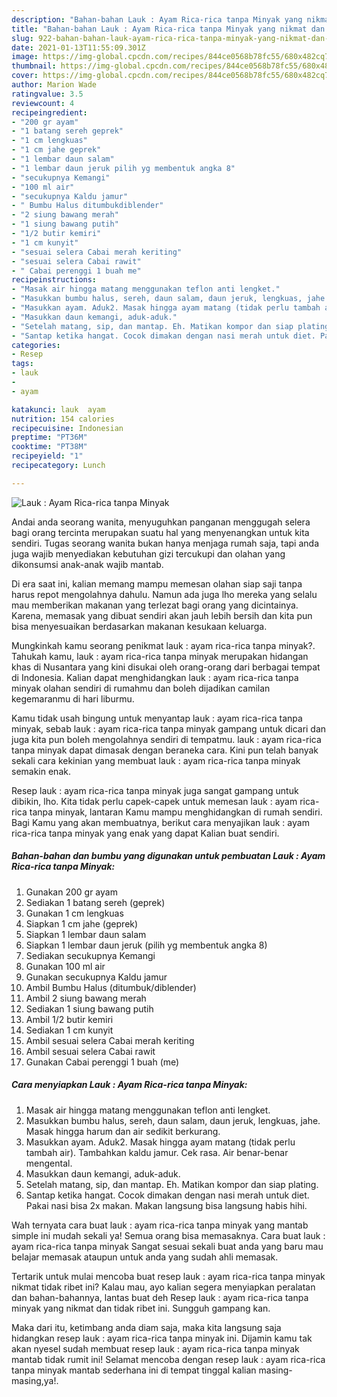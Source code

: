 ```yaml
---
description: "Bahan-bahan Lauk : Ayam Rica-rica tanpa Minyak yang nikmat dan Mudah Dibuat"
title: "Bahan-bahan Lauk : Ayam Rica-rica tanpa Minyak yang nikmat dan Mudah Dibuat"
slug: 922-bahan-bahan-lauk-ayam-rica-rica-tanpa-minyak-yang-nikmat-dan-mudah-dibuat
date: 2021-01-13T11:55:09.301Z
image: https://img-global.cpcdn.com/recipes/844ce0568b78fc55/680x482cq70/lauk-ayam-rica-rica-tanpa-minyak-foto-resep-utama.jpg
thumbnail: https://img-global.cpcdn.com/recipes/844ce0568b78fc55/680x482cq70/lauk-ayam-rica-rica-tanpa-minyak-foto-resep-utama.jpg
cover: https://img-global.cpcdn.com/recipes/844ce0568b78fc55/680x482cq70/lauk-ayam-rica-rica-tanpa-minyak-foto-resep-utama.jpg
author: Marion Wade
ratingvalue: 3.5
reviewcount: 4
recipeingredient:
- "200 gr ayam"
- "1 batang sereh geprek"
- "1 cm lengkuas"
- "1 cm jahe geprek"
- "1 lembar daun salam"
- "1 lembar daun jeruk pilih yg membentuk angka 8"
- "secukupnya Kemangi"
- "100 ml air"
- "secukupnya Kaldu jamur"
- " Bumbu Halus ditumbukdiblender"
- "2 siung bawang merah"
- "1 siung bawang putih"
- "1/2 butir kemiri"
- "1 cm kunyit"
- "sesuai selera Cabai merah keriting"
- "sesuai selera Cabai rawit"
- " Cabai perenggi 1 buah me"
recipeinstructions:
- "Masak air hingga matang menggunakan teflon anti lengket."
- "Masukkan bumbu halus, sereh, daun salam, daun jeruk, lengkuas, jahe. Masak hingga harum dan air sedikit berkurang."
- "Masukkan ayam. Aduk2. Masak hingga ayam matang (tidak perlu tambah air). Tambahkan kaldu jamur. Cek rasa. Air benar-benar mengental."
- "Masukkan daun kemangi, aduk-aduk."
- "Setelah matang, sip, dan mantap. Eh. Matikan kompor dan siap plating."
- "Santap ketika hangat. Cocok dimakan dengan nasi merah untuk diet. Pakai nasi bisa 2x makan. Makan langsung bisa langsung habis hihi."
categories:
- Resep
tags:
- lauk
- 
- ayam

katakunci: lauk  ayam 
nutrition: 154 calories
recipecuisine: Indonesian
preptime: "PT36M"
cooktime: "PT38M"
recipeyield: "1"
recipecategory: Lunch

---
```



![Lauk : Ayam Rica-rica tanpa Minyak](https://img-global.cpcdn.com/recipes/844ce0568b78fc55/680x482cq70/lauk-ayam-rica-rica-tanpa-minyak-foto-resep-utama.jpg)

Andai anda seorang wanita, menyuguhkan panganan menggugah selera bagi orang tercinta merupakan suatu hal yang menyenangkan untuk kita sendiri. Tugas seorang  wanita bukan hanya menjaga rumah saja, tapi anda juga wajib menyediakan kebutuhan gizi tercukupi dan olahan yang dikonsumsi anak-anak wajib mantab.

Di era  saat ini, kalian memang mampu memesan olahan siap saji tanpa harus repot mengolahnya dahulu. Namun ada juga lho mereka yang selalu mau memberikan makanan yang terlezat bagi orang yang dicintainya. Karena, memasak yang dibuat sendiri akan jauh lebih bersih dan kita pun bisa menyesuaikan berdasarkan makanan kesukaan keluarga. 



Mungkinkah kamu seorang penikmat lauk : ayam rica-rica tanpa minyak?. Tahukah kamu, lauk : ayam rica-rica tanpa minyak merupakan hidangan khas di Nusantara yang kini disukai oleh orang-orang dari berbagai tempat di Indonesia. Kalian dapat menghidangkan lauk : ayam rica-rica tanpa minyak olahan sendiri di rumahmu dan boleh dijadikan camilan kegemaranmu di hari liburmu.

Kamu tidak usah bingung untuk menyantap lauk : ayam rica-rica tanpa minyak, sebab lauk : ayam rica-rica tanpa minyak gampang untuk dicari dan juga kita pun boleh mengolahnya sendiri di tempatmu. lauk : ayam rica-rica tanpa minyak dapat dimasak dengan beraneka cara. Kini pun telah banyak sekali cara kekinian yang membuat lauk : ayam rica-rica tanpa minyak semakin enak.

Resep lauk : ayam rica-rica tanpa minyak juga sangat gampang untuk dibikin, lho. Kita tidak perlu capek-capek untuk memesan lauk : ayam rica-rica tanpa minyak, lantaran Kamu mampu menghidangkan di rumah sendiri. Bagi Kamu yang akan membuatnya, berikut cara menyajikan lauk : ayam rica-rica tanpa minyak yang enak yang dapat Kalian buat sendiri.

<!--inarticleads1-->

##### Bahan-bahan dan bumbu yang digunakan untuk pembuatan Lauk : Ayam Rica-rica tanpa Minyak:

1. Gunakan 200 gr ayam
1. Sediakan 1 batang sereh (geprek)
1. Gunakan 1 cm lengkuas
1. Siapkan 1 cm jahe (geprek)
1. Siapkan 1 lembar daun salam
1. Siapkan 1 lembar daun jeruk (pilih yg membentuk angka 8)
1. Sediakan secukupnya Kemangi
1. Gunakan 100 ml air
1. Gunakan secukupnya Kaldu jamur
1. Ambil  Bumbu Halus (ditumbuk/diblender)
1. Ambil 2 siung bawang merah
1. Sediakan 1 siung bawang putih
1. Ambil 1/2 butir kemiri
1. Sediakan 1 cm kunyit
1. Ambil sesuai selera Cabai merah keriting
1. Ambil sesuai selera Cabai rawit
1. Gunakan  Cabai perenggi 1 buah (me)




<!--inarticleads2-->

##### Cara menyiapkan Lauk : Ayam Rica-rica tanpa Minyak:

1. Masak air hingga matang menggunakan teflon anti lengket.
1. Masukkan bumbu halus, sereh, daun salam, daun jeruk, lengkuas, jahe. Masak hingga harum dan air sedikit berkurang.
1. Masukkan ayam. Aduk2. Masak hingga ayam matang (tidak perlu tambah air). Tambahkan kaldu jamur. Cek rasa. Air benar-benar mengental.
1. Masukkan daun kemangi, aduk-aduk.
1. Setelah matang, sip, dan mantap. Eh. Matikan kompor dan siap plating.
1. Santap ketika hangat. Cocok dimakan dengan nasi merah untuk diet. Pakai nasi bisa 2x makan. Makan langsung bisa langsung habis hihi.




Wah ternyata cara buat lauk : ayam rica-rica tanpa minyak yang mantab simple ini mudah sekali ya! Semua orang bisa memasaknya. Cara buat lauk : ayam rica-rica tanpa minyak Sangat sesuai sekali buat anda yang baru mau belajar memasak ataupun untuk anda yang sudah ahli memasak.

Tertarik untuk mulai mencoba buat resep lauk : ayam rica-rica tanpa minyak nikmat tidak ribet ini? Kalau mau, ayo kalian segera menyiapkan peralatan dan bahan-bahannya, lantas buat deh Resep lauk : ayam rica-rica tanpa minyak yang nikmat dan tidak ribet ini. Sungguh gampang kan. 

Maka dari itu, ketimbang anda diam saja, maka kita langsung saja hidangkan resep lauk : ayam rica-rica tanpa minyak ini. Dijamin kamu tak akan nyesel sudah membuat resep lauk : ayam rica-rica tanpa minyak mantab tidak rumit ini! Selamat mencoba dengan resep lauk : ayam rica-rica tanpa minyak mantab sederhana ini di tempat tinggal kalian masing-masing,ya!.

